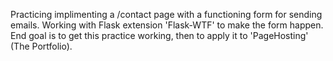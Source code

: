 Practicing implimenting a /contact page with a functioning form for sending emails.
Working with Flask extension 'Flask-WTF' to make the form happen.
End goal is to get this practice working, then to apply it to 'PageHosting' (The Portfolio). 
